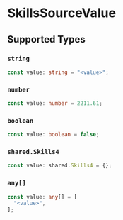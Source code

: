 # SkillsSourceValue


## Supported Types

### `string`

```typescript
const value: string = "<value>";
```

### `number`

```typescript
const value: number = 2211.61;
```

### `boolean`

```typescript
const value: boolean = false;
```

### `shared.Skills4`

```typescript
const value: shared.Skills4 = {};
```

### `any[]`

```typescript
const value: any[] = [
  "<value>",
];
```


